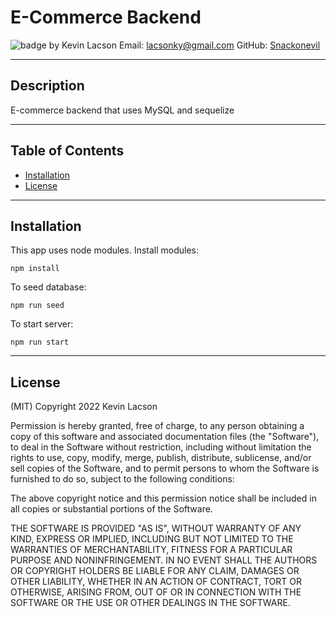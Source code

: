 # E-Commerce Backend

![badge](https://img.shields.io/badge/license-MIT-blue)
by Kevin Lacson
Email: lacsonky@gmail.com
GitHub: [Snackonevil](github.com/snackonevil)

---

## Description

E-commerce backend that uses MySQL and sequelize

---

## Table of Contents

-   [Installation](#installation)
-   [License](#license)

---

## Installation

This app uses node modules.
Install modules:

```
npm install
```

To seed database:

```
npm run seed
```

To start server:

```
npm run start
```

---

## License

(MIT)
Copyright 2022 Kevin Lacson

Permission is hereby granted, free of charge, to any person obtaining a copy of this software and associated documentation files (the "Software"), to deal in the Software without restriction, including without limitation the rights to use, copy, modify, merge, publish, distribute, sublicense, and/or sell copies of the Software, and to permit persons to whom the Software is furnished to do so, subject to the following conditions:

The above copyright notice and this permission notice shall be included in all copies or substantial portions of the Software.

THE SOFTWARE IS PROVIDED "AS IS", WITHOUT WARRANTY OF ANY KIND, EXPRESS OR IMPLIED, INCLUDING BUT NOT LIMITED TO THE WARRANTIES OF MERCHANTABILITY, FITNESS FOR A PARTICULAR PURPOSE AND NONINFRINGEMENT. IN NO EVENT SHALL THE AUTHORS OR COPYRIGHT HOLDERS BE LIABLE FOR ANY CLAIM, DAMAGES OR OTHER LIABILITY, WHETHER IN AN ACTION OF CONTRACT, TORT OR OTHERWISE, ARISING FROM, OUT OF OR IN CONNECTION WITH THE SOFTWARE OR THE USE OR OTHER DEALINGS IN THE SOFTWARE.
